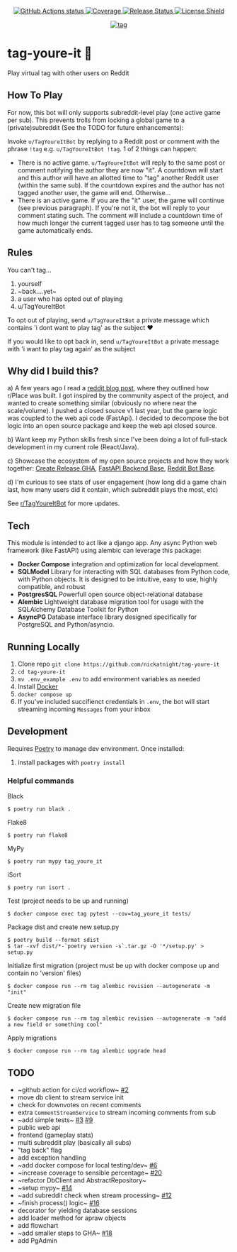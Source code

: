 <p align="center">
    <a href="https://github.com/nickatnight/tag-youre-it/actions">
        <img alt="GitHub Actions status" src="https://github.com/nickatnight/tag-youre-it/actions/workflows/main.yml/badge.svg">
    </a>
    <a href="https://codecov.io/gh/nickatnight/tag-youre-it">
        <img alt="Coverage" src="https://codecov.io/gh/nickatnight/tag-youre-it/branch/master/graph/badge.svg?token=E03I4QK6D9"/>
    </a>
    <a href="https://github.com/nickatnight/tag-youre-it/releases">
        <img alt="Release Status" src="https://img.shields.io/github/v/release/nickatnight/tag-youre-it">
    </a>
    <a href="https://github.com/nickatnight/tag-youre-it/blob/master/LICENSE">
        <img alt="License Shield" src="https://img.shields.io/github/license/nickatnight/tag-youre-it">
    </a>
</p>

<p align="center">
    <a href="https://c.tenor.com/Sf4IW_C95v4AAAAC/tag.gif"><img alt="tag" src="https://c.tenor.com/Sf4IW_C95v4AAAAC/tag.gif"></a>
</p>

# tag-youre-it :runner:
Play virtual tag with other users on Reddit

## How To Play
For now, this bot will only supports subreddit-level play (one active game per sub). This prevents trolls from locking a global game to a (private)subreddit (See the TODO for future enhancements):

Invoke `u/TagYoureItBot` by replying to a Reddit post or comment with the phrase `!tag` e.g. `u/TagYoureItBot !tag`. 1 of 2 things can happen:
- There is no active game. `u/TagYoureItBot` will reply to the same post or comment notifying the author they are now "it". A countdown will start and this author will have an allotted time to "tag" another Reddit user (within the same sub). If the countdown expires and the author has not tagged another user, the game will end. Otherwise...
- There is an active game. If you are the "it" user, the game will continue (see previous paragraph). If you're not it, the bot will reply to your comment stating such. The comment will include a countdown time of how much longer the current tagged user has to tag someone until the game automatically ends.


## Rules
You can't tag...
1. yourself
2. ~back....yet~
3. a user who has opted out of playing
4. u/TagYoureItBot

To opt out of playing, send `u/TagYoureItBot` a private message which contains 'i dont want to play tag' as the subject :heart:

If you would like to opt back in, send `u/TagYoureItBot` a private message with 'i want to play tag again' as the subject

## Why did I build this?
a) A few years ago I read a [reddit blog post](https://www.redditinc.com/blog/how-we-built-rplace/), where they outlined how r/Place was built. I got inspired by the community aspect of the project, and wanted to create something similar (obviously no where near the scale/volume). I pushed a closed source v1 last year, but the game logic was coupled to the web api code (FastApi). I decided to decompose the bot logic into an open source package and keep the web api closed source.

b) Want keep my Python skills fresh since I've been doing a lot of full-stack development in my current role (React/Java).

c) Showcase the ecosystem of my open source projects and how they work together: [Create Release GHA](https://github.com/nickatnight/releases-action), [FastAPI Backend Base](https://github.com/nickatnight/fastapi-backend-base), [Reddit Bot Base](https://github.com/nickatnight/docker-reddit-bot-base).

d) I'm curious to see stats of user engagement (how long did a game chain last, how many users did it contain, which subreddit plays the most, etc)

See [r/TagYoureItBot](https://www.reddit.com/r/TagYoureItBot) for more updates.

## Tech
This module is intended to act like a django app. Any async Python web framework (like FastAPI) using alembic can leverage this package:
* **Docker Compose** integration and optimization for local development.
* **SQLModel** Library for interacting with SQL databases from Python code, with Python objects. It is designed to be intuitive, easy to use, highly compatible, and robust
* **PostgresSQL** Powerfull open source object-relational database
* **Alembic** Lightweight database migration tool for usage with the SQLAlchemy Database Toolkit for Python
* **AsyncPG** Database interface library designed specifically for PostgreSQL and Python/asyncio.

## Running Locally
1. Clone repo `git clone https://github.com/nickatnight/tag-youre-it`
2. `cd tag-youre-it`
3. `mv .env_example .env` to add environment variables as needed
4. Install [Docker](https://www.docker.com/products/docker-desktop)
5. `docker compose up`
6. If you've included succifienct credentials in `.env`, the bot will start streaming incoming `Messages` from your inbox

## Development
Requires [Poetry](https://python-poetry.org/docs/#osx--linux--bashonwindows-install-instructions) to manage dev environment.  Once installed:
1. install packages with `poetry install`

### Helpful commands
Black
```shell
$ poetry run black .
```

Flake8
```shell
$ poetry run flake8
```

MyPy
```shell
$ poetry run mypy tag_youre_it
```

iSort
```shell
$ poetry run isort .
```

Test (project needs to be up and running)
```shell
$ docker compose exec tag pytest --cov=tag_youre_it tests/
```

Package dist and create new setup.py
```shell
$ poetry build --format sdist
$ tar -xvf dist/*-`poetry version -s`.tar.gz -O '*/setup.py' > setup.py
```

Initialize first migration (project must be up with docker compose up and contain no 'version' files)
```shell
$ docker compose run --rm tag alembic revision --autogenerate -m "init"
```

Create new migration file
```shell
$ docker compose run --rm tag alembic revision --autogenerate -m "add a new field or something cool"
```

Apply migrations
```shell
$ docker compose run --rm tag alembic upgrade head
```

## TODO
- ~github action for ci/cd workflow~ [#2](https://github.com/nickatnight/tag-youre-it/pull/2)
- move db client to stream service init
- check for downvotes on recent comments
- extra `CommentStreamService` to stream incoming comments from sub
- ~add simple tests~ [#3](https://github.com/nickatnight/tag-youre-it/pull/3) [#9](https://github.com/nickatnight/tag-youre-it/pull/9)
- public web api
- frontend (gameplay stats)
- multi subreddit play (basically all subs)
- "tag back" flag
- add exception handling
- ~add docker compose for local testing/dev~ [#6](https://github.com/nickatnight/tag-youre-it/pull/6)
- ~increase coverage to sensible percentage~ [#20](https://github.com/nickatnight/tag-youre-it/pull/20)
- ~refactor DbClient and AbstractRepository~
- ~setup mypy~ [#14](https://github.com/nickatnight/tag-youre-it/pull/14)
- ~add subreddit check when stream processing~ [#12](https://github.com/nickatnight/tag-youre-it/pull/12)
- ~finish process() logic~ [#16](https://github.com/nickatnight/tag-youre-it/pull/16)
- decorator for yielding database sessions
- add loader method for apraw objects
- add flowchart
- ~add smaller steps to GHA~ [#18](https://github.com/nickatnight/tag-youre-it/pull/18)
- add PgAdmin
